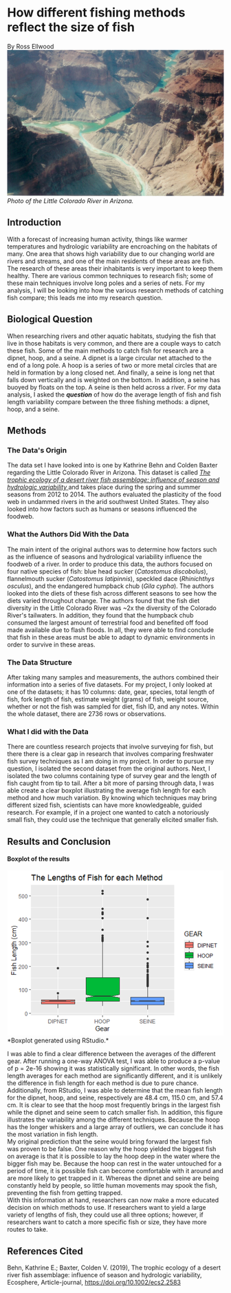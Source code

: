 # How different fishing methods reflect the size of fish
By Ross Ellwood
![The little Colorado River](https://github.com/roel1289/CompBioLabsAndHomework/blob/master/Assignments/Assignment09/littleColoradoRiver.jpg)
*Photo of the Little Colorado River in Arizona.*

## Introduction
With a forecast of increasing human activity, things like warmer temperatures and hydrologic variability are encroaching on the habitats
of many. One area that shows high variability due to 
our changing world are rivers and streams, and one of the main residents of these areas are fish. The research of these 
areas their inhabitants is very important to keep them 
healthy. There are various common techniques to research fish; some of these main techniques involve long poles and a series of nets. 
For my analysis, I will be looking into how the various research methods of catching fish compare; this leads me into my research question. 

## Biological Question
When researching rivers and other aquatic habitats, studying the fish that live
in those habitats is very common, and there are a couple ways to catch these fish. 
Some of the main methods to catch fish for research are a dipnet, hoop, and a seine. A dipnet is a large circular net attached to the end 
of a long pole. A hoop is a series of two or more metal circles that are held in formation by a long closed net. And finally, a seine is long net that
falls down vertically and is weighted on the bottom. In addition, a seine has buoyed by floats on the top. A seine is then held across a river. 
For my data analysis, I asked the ***question*** of how do the average length of fish 
and fish length variability compare between the three fishing methods: a dipnet, hoop, and a seine.

## Methods
### The Data's Origin
The data set I have looked into is one by Kathrine Behn and Colden Baxter regarding the Little Colorado River in Arizona. 
This dataset is called [ _The trophic ecology of a desert river fish assemblage: influence
of season and hydrologic variability_ ](https://datadryad.org/stash/dataset/doi:10.5061/dryad.4q50bp6) and takes place
during the spring and summer seasons from 2012 to 2014.
The authors evaluated the plasticity of the food web in undammed rivers in the arid southwest United States. They also
looked into how factors such as humans or seasons influenced the foodweb.

### What the Authors Did With the Data
The main intent of the original authors was to determine how factors such as the influence of seasons and
hydrological variability influence the foodweb of a river. In order to produce this data, the authors focused on four native
species of fish: blue head sucker (_Catostomus discobolus_), flannelmouth sucker (_Catostomus latipinnis_), speckled dace (_Rhinichthys osculus_), and the endangered humpback chub (_Gila cypha_). The authors looked
into the diets of these fish across different seasons to see how the diets varied throughout change. The authors found that
the fish diet diversity in the Little Colorado River was ~2x the diversity of the Colorado River's tailwaters. In addition, they 
found that the humpback chub consumed the largest amount of terrestrial food and benefited off food made available due to flash 
floods. In all, they were able to find conclude that fish in these areas must be able to adapt to dynamic environments in order to 
survive in these areas. 

### The Data Structure
After taking many samples and measurements, the authors combined their information into a series of five datasets. For my project,
I only looked at one of the datasets; it has 10 columns: date, gear, species, total length of fish, fork length of fish, 
estimate weight (grams) of fish, weight source, whether or not the fish was sampled for diet, fish ID, and any notes. Within the whole 
dataset, there are 2736 rows or observations. 


### What I did with the Data
There are countless research projects that involve surveying for fish, but there there is a 
clear gap in research that involves comparing freshwater fish survey techniques as I am doing in my project.
In order to pursue my question, I isolated the second dataset from the original authors. Next, I isolated
the two columns containing type of survey gear and the length of fish caught from tip to tail. 
After a bit more of parsing through data, I was able create a clear boxplot illustrating 
the average fish length for each method and how much variation. By knowing which techniques may 
bring different sized fish, scientists can have more knowledgeable, guided research. For example, if 
in a project one wanted to catch a notoriously small fish, they could use the technique that generally 
elicited smaller fish. 

## Results and Conclusion

#### Boxplot of the results

<img src="https://github.com/roel1289/CompBioLabsAndHomework/blob/master/Assignments/Assignment09/Rplot3.png" alt="https://github.com/roel1289/CompBioLabsAndHomework/blob/master/Assignments/Assignment09/Rplot3" width="600"/>
*Boxplot generated using RStudio.*

I was able to find a clear difference between the averages of the different gear. After running a one-way ANOVA test, I was 
able to produce a p-value of p = 2e-16 showing it was statistically significant. In other words, 
the fish length averages for each method are significantly different, and 
it is unlikely the difference in fish length for each method is due to pure chance.\
Additionally, from RStudio, I was able to determine that the mean fish length for the dipnet,
hoop, and seine, respectively are 48.4 cm, 115.0 cm, and 57.4 cm. It is clear to see that the hoop most
frequently brings in the largest fish while the dipnet and seine seem to catch smaller fish. In addition, 
this figure illustrates the variability among the different techniques. Because the hoop has the longer 
whiskers and a large array of outliers, we can conclude it has the most variation in fish length.\
My original prediction that the seine would bring forward the largest fish was proven to be false.
One reason why the hoop yielded the biggest fish on average is that it is possible to lay the hoop deep in the water
where the bigger fish may be. Because the hoop can rest in the water untouched for a period of time, it is possible 
fish can become comfortable with it around and are more likely to get trapped in it. Whereas the dipnet and seine are being constantly
held by people, so little human movements may spook the fish, preventing the fish from getting trapped.\
With this information at hand, researchers can now make a more educated decision on which methods to use. 
If researchers want to yield a large variety of lengths of fish, they could use all three options; however, 
if researchers want to catch a more specific fish or size, they have more routes to take. 




## References Cited
Behn, Kathrine E.; Baxter, Colden V. (2019), The trophic ecology of a desert river fish assemblage: 
influence of season and hydrologic variability, Ecosphere, Article-journal, https://doi.org/10.1002/ecs2.2583